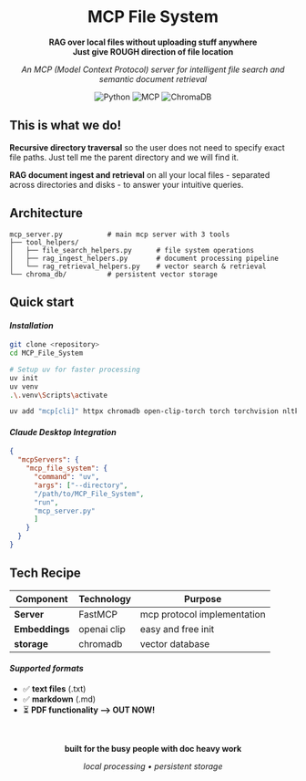 <div align="center">

# MCP File System

**RAG over local files without uploading stuff anywhere**  
**Just give ROUGH direction of file location**

*An MCP (Model Context Protocol) server for intelligent file search  and semantic document retrieval*

![Python](https://img.shields.io/badge/python-3.11+-ff6b6b.svg?style=flat-square)
![MCP](https://img.shields.io/badge/MCP-compatible-4ecdc4.svg?style=flat-square)
![ChromaDB](https://img.shields.io/badge/ChromaDB-vector%20storage-45b7d1.svg?style=flat-square)

</div>

## This is what we do!

**Recursive directory traversal** so the user does not need to specify exact file paths. Just tell me the parent directory and we will find it.

**RAG document ingest and retrieval**  on all your local files - separated across directories and disks - to answer your intuitive queries.

## Architecture

```
mcp_server.py           # main mcp server with 3 tools
├── tool_helpers/
│   ├── file_search_helpers.py      # file system operations  
│   ├── rag_ingest_helpers.py       # document processing pipeline
│   └── rag_retrieval_helpers.py    # vector search & retrieval
└── chroma_db/          # persistent vector storage
```

## Quick start

#### *Installation*
```bash
git clone <repository>
cd MCP_File_System

# Setup uv for faster processing
uv init
uv venv
.\.venv\Scripts\activate

uv add "mcp[cli]" httpx chromadb open-clip-torch torch torchvision nltk Pillow

```

#### *Claude Desktop Integration*

```json
{
  "mcpServers": {
    "mcp_file_system": {
      "command": "uv",
      "args": ["--directory",
      "/path/to/MCP_File_System",
      "run",
      "mcp_server.py"
      ]
    }
  }
}
```

## Tech Recipe

| Component | Technology | Purpose |
|-----------|------------|---------|
| **Server** | FastMCP | mcp protocol implementation |
| **Embeddings** | openai clip | easy and free init |
| **storage** | chromadb | vector database |

#### *Supported formats*

- ✅ **text files** (.txt)
- ✅ **markdown** (.md)  
- ⏳ **PDF functionality --> OUT NOW!**

<br>

<div align="center">

**built for the busy people with doc heavy work**

*local processing • persistent storage*

</div>